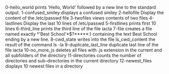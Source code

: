 0-hello_world prints 'Hello, World' followed by a new line to the standard output.
1-confused_smiley  displays a confused smiley
2-hellofile Display the content of the /etc/passwd file
3-twofiles views contents of two files
4-lastlines Display the last 10 lines of /etc/passwd
5-firstlines prints first 10 lines
6-third_line prints the third line of the file iacta
7-file creates a file named exactly \*\'Best School\'\*$\?\*\*\*\*\*:) containing the text Best School ending by a new line.
8-cwd_state writes into the file ls_cwd_content the result of the command ls -la
9-duplicate_last_line duplicate last line of the file iacta
10-no_more_js deletes all files with .js extension in the current and all subfolders of the directory
11-directories counts the number of directories and sub-directories in the current directory
12-newest_files displays 10 newest files in a directory

